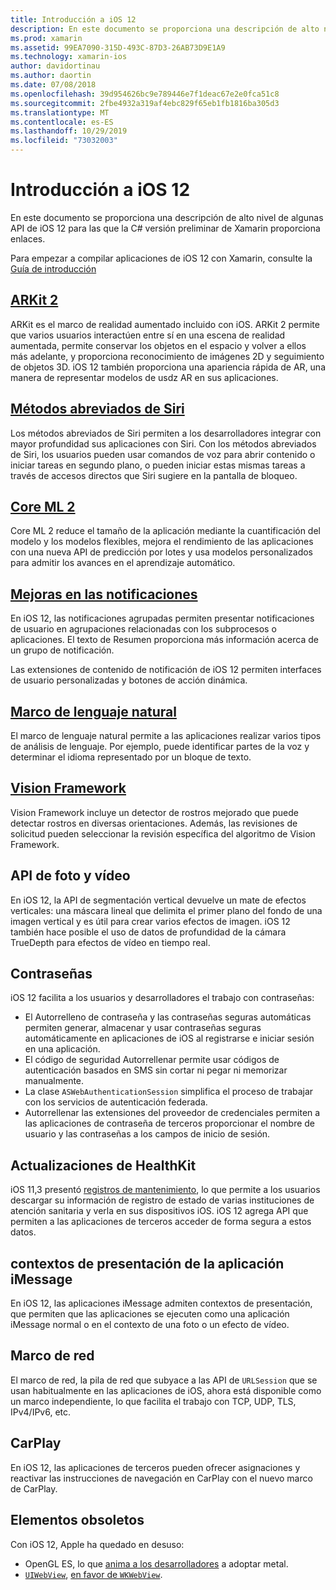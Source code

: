```yaml
---
title: Introducción a iOS 12
description: En este documento se proporciona una descripción de alto nivel de algunas API de iOS 12 para las que la C# versión preliminar de Xamarin proporciona enlaces.
ms.prod: xamarin
ms.assetid: 99EA7090-315D-493C-87D3-26AB73D9E1A9
ms.technology: xamarin-ios
author: davidortinau
ms.author: daortin
ms.date: 07/08/2018
ms.openlocfilehash: 39d954626bc9e789446e7f1deac67e2e0fca51c8
ms.sourcegitcommit: 2fbe4932a319af4ebc829f65eb1fb1816ba305d3
ms.translationtype: MT
ms.contentlocale: es-ES
ms.lasthandoff: 10/29/2019
ms.locfileid: "73032003"
---
```

# <a name="introduction-to-ios-12"></a>Introducción a iOS 12

En este documento se proporciona una descripción de alto nivel de algunas API de iOS 12 para las que la C# versión preliminar de Xamarin proporciona enlaces.

Para empezar a compilar aplicaciones de iOS 12 con Xamarin, consulte la [Guía de introducción](get-started.md)

## <a name="arkit-2arkit2md"></a>[ARKit 2](arkit2.md)

ARKit es el marco de realidad aumentado incluido con iOS. ARKit 2 permite que varios usuarios interactúen entre sí en una escena de realidad aumentada, permite conservar los objetos en el espacio y volver a ellos más adelante, y proporciona reconocimiento de imágenes 2D y seguimiento de objetos 3D. iOS 12 también proporciona una apariencia rápida de AR, una manera de representar modelos de usdz AR en sus aplicaciones.

## <a name="siri-shortcutssiri-shortcutsmd"></a>[Métodos abreviados de Siri](siri-shortcuts.md)

Los métodos abreviados de Siri permiten a los desarrolladores integrar con mayor profundidad sus aplicaciones con Siri. Con los métodos abreviados de Siri, los usuarios pueden usar comandos de voz para abrir contenido o iniciar tareas en segundo plano, o pueden iniciar estas mismas tareas a través de accesos directos que Siri sugiere en la pantalla de bloqueo.

## <a name="core-ml-2coremlmd"></a>[Core ML 2](coreml.md)

Core ML 2 reduce el tamaño de la aplicación mediante la cuantificación del modelo y los modelos flexibles, mejora el rendimiento de las aplicaciones con una nueva API de predicción por lotes y usa modelos personalizados para admitir los avances en el aprendizaje automático.

## <a name="notification-improvementsnotificationsindexmd"></a>[Mejoras en las notificaciones](notifications/index.md)

En iOS 12, las notificaciones agrupadas permiten presentar notificaciones de usuario en agrupaciones relacionadas con los subprocesos o aplicaciones. El texto de Resumen proporciona más información acerca de un grupo de notificación.

Las extensiones de contenido de notificación de iOS 12 permiten interfaces de usuario personalizadas y botones de acción dinámica.

## <a name="natural-language-frameworknatural-languagemd"></a>[Marco de lenguaje natural](natural-language.md)

El marco de lenguaje natural permite a las aplicaciones realizar varios tipos de análisis de lenguaje. Por ejemplo, puede identificar partes de la voz y determinar el idioma representado por un bloque de texto.

## <a name="vision-frameworkiosplatformintroduction-to-ios11visionmd"></a>[Vision Framework](~/ios/platform/introduction-to-ios11/vision.md)

Vision Framework incluye un detector de rostros mejorado que puede detectar rostros en diversas orientaciones. Además, las revisiones de solicitud pueden seleccionar la revisión específica del algoritmo de Vision Framework.

## <a name="photo-and-video-apis"></a>API de foto y vídeo

En iOS 12, la API de segmentación vertical devuelve un mate de efectos verticales: una máscara lineal que delimita el primer plano del fondo de una imagen vertical y es útil para crear varios efectos de imagen. iOS 12 también hace posible el uso de datos de profundidad de la cámara TrueDepth para efectos de vídeo en tiempo real.

## <a name="passwords"></a>Contraseñas

iOS 12 facilita a los usuarios y desarrolladores el trabajo con contraseñas:

- El Autorrelleno de contraseña y las contraseñas seguras automáticas permiten generar, almacenar y usar contraseñas seguras automáticamente en aplicaciones de iOS al registrarse e iniciar sesión en una aplicación.
- El código de seguridad Autorrellenar permite usar códigos de autenticación basados en SMS sin cortar ni pegar ni memorizar manualmente.
- La clase `ASWebAuthenticationSession` simplifica el proceso de trabajar con los servicios de autenticación federada.
- Autorrellenar las extensiones del proveedor de credenciales permiten a las aplicaciones de contraseña de terceros proporcionar el nombre de usuario y las contraseñas a los campos de inicio de sesión.

## <a name="healthkit-updates"></a>Actualizaciones de HealthKit

iOS 11,3 presentó [registros de mantenimiento](https://www.apple.com/healthcare/health-records/), lo que permite a los usuarios descargar su información de registro de estado de varias instituciones de atención sanitaria y verla en sus dispositivos iOS. iOS 12 agrega API que permiten a las aplicaciones de terceros acceder de forma segura a estos datos.

## <a name="imessage-app-presentation-contexts"></a>contextos de presentación de la aplicación iMessage

En iOS 12, las aplicaciones iMessage admiten contextos de presentación, que permiten que las aplicaciones se ejecuten como una aplicación iMessage normal o en el contexto de una foto o un efecto de vídeo.

## <a name="network-framework"></a>Marco de red

El marco de red, la pila de red que subyace a las API de `URLSession` que se usan habitualmente en las aplicaciones de iOS, ahora está disponible como un marco independiente, lo que facilita el trabajo con TCP, UDP, TLS, IPv4/IPv6, etc.

## <a name="carplay"></a>CarPlay

En iOS 12, las aplicaciones de terceros pueden ofrecer asignaciones y reactivar las instrucciones de navegación en CarPlay con el nuevo marco de CarPlay.

## <a name="deprecations"></a>Elementos obsoletos

Con iOS 12, Apple ha quedado en desuso:

- OpenGL ES, lo que [anima a los desarrolladores](https://developer.apple.com/ios/whats-new/) a adoptar metal.
- [`UIWebView`](xref:UIKit.UIWebView), [en favor de `WKWebView`](https://developer.apple.com/documentation/webkit/wkwebview?language=objc).
